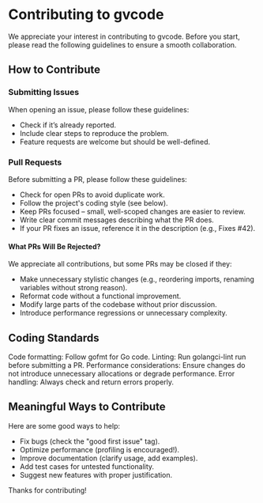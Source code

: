 # Contributing to gvcode

We appreciate your interest in contributing to gvcode. Before you start, please read the following guidelines to ensure a smooth collaboration.

## How to Contribute

### Submitting Issues
When opening an issue, please follow these guidelines:

- Check if it’s already reported. 
- Include clear steps to reproduce the problem. 
- Feature requests are welcome but should be well-defined.

### Pull Requests

Before submitting a PR, please follow these guidelines:

- Check for open PRs to avoid duplicate work.
- Follow the project's coding style (see below).
- Keep PRs focused – small, well-scoped changes are easier to review.
- Write clear commit messages describing what the PR does.
- If your PR fixes an issue, reference it in the description (e.g., Fixes #42).

#### What PRs Will Be Rejected?

We appreciate all contributions, but some PRs may be closed if they:

- Make unnecessary stylistic changes (e.g., reordering imports, renaming variables without strong reason).
-  Reformat code without a functional improvement.
-  Modify large parts of the codebase without prior discussion.
-  Introduce performance regressions or unnecessary complexity.

## Coding Standards

Code formatting: Follow gofmt for Go code.
Linting: Run golangci-lint run before submitting a PR.
Performance considerations: Ensure changes do not introduce unnecessary allocations or degrade performance.
Error handling: Always check and return errors properly.

## Meaningful Ways to Contribute

Here are some good ways to help:

- Fix bugs (check the "good first issue" tag).
- Optimize performance (profiling is encouraged!).
- Improve documentation (clarify usage, add examples).
- Add test cases for untested functionality.
- Suggest new features with proper justification.



Thanks for contributing! 